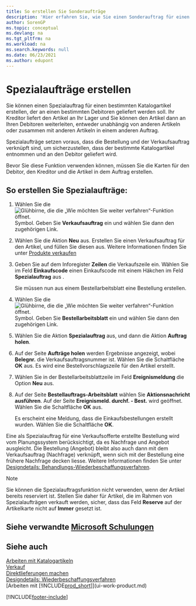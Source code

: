 ```yaml
---
title: So erstellen Sie Sonderaufträge
description: 'Hier erfahren Sie, wie Sie einen Sonderauftrag für einen bestimmten Katalogartikel erstellen, der an einen bestimmten Kunden versandt werden soll.'
author: SorenGP
ms.topic: conceptual
ms.devlang: na
ms.tgt_pltfrm: na
ms.workload: na
ms.search.keywords: null
ms.date: 06/23/2021
ms.author: edupont
---
```

# <a name="create-special-orders"></a><a name="create-special-orders"></a><a name="create-special-orders"></a>Spezialaufträge erstellen

Sie können einen Spezialauftrag für einen bestimmten Katalogartikel erstellen, der an einen bestimmten Debitoren geliefert werden soll. Ihr Kreditor liefert den Artikel an Ihr Lager und Sie können den Artikel dann an Ihren Debitoren weiterleiten, entweder unabhängig von anderen Artikeln oder zusammen mit anderen Artikeln in einem anderen Auftrag.  

Spezialaufträge setzen voraus, dass die Bestellung und der Verkaufsauftrag verknüpft sind, um sicherzustellen, dass der bestimmte Katalogartikel entnommen und an den Debitor geliefert wird.  

Bevor Sie diese Funktion verwenden können, müssen Sie die Karten für den Debitor, den Kreditor und die Artikel in dem Auftrag erstellen.  

## <a name="to-create-a-special-order"></a><a name="to-create-a-special-order"></a><a name="to-create-a-special-order"></a>So erstellen Sie Spezialaufträge:

1.  Wählen Sie die ![Glühbirne, die die „Wie möchten Sie weiter verfahren“-Funktion öffnet.](media/ui-search/search_small.png "Tell me-Funktion") Symbol. Geben Sie **Verkaufsauftrag** ein und wählen Sie dann den zugehörigen Link.  
2. Wählen Sie die Aktion **Neu** aus. Erstellen Sie einen  Verkaufsauftrag für den Artikel, und füllen Sie diesen aus. Weitere Informationen finden Sie unter [Produkte verkaufen](sales-how-sell-products.md)
3.  Geben Sie auf dem Inforegister **Zeilen** die Verkaufszeile ein. Wählen Sie im Feld **Einkaufscode** einen Einkaufscode mit einem Häkchen im Feld **Spezialauftrag** aus .

    Sie müssen nun aus einem Bestellarbeitsblatt eine Bestellung erstellen.  
4. Wählen Sie die ![Glühbirne, die die „Wie möchten Sie weiter verfahren“-Funktion öffnet.](media/ui-search/search_small.png "Tell me-Funktion") Symbol. Geben Sie **Bestellarbeitsblatt** ein und wählen Sie dann den zugehörigen Link.  
5. Wählen Sie die Aktion **Spezialauftrag** aus, und dann die Aktion **Auftrag holen**.  
6.  Auf der Seite **Aufträge holen** werden Ergebnisse angezeigt, wobei **Belegnr.** die Verkaufsauftragsnummer ist. Wählen Sie die Schaltfläche **OK** aus. Es wird eine Bestellvorschlagszeile für den Artikel erstellt.  
7.  Wählen Sie in der Bestellarbeitsblattzeile im Feld **Ereignismeldung** die Option **Neu** aus.  
8.  Auf der Seite **Bestellauftrags-Arbeitsblatt** wählen Sie **Aktionsnachricht ausführen**. Auf der Seite **Ereignismeld. durchf. - Best.** wird geöffnet. Wählen Sie die Schaltfläche **OK** aus.  

    Es erscheint eine Meldung, dass die Einkaufsbestellungen erstellt wurden. Wählen Sie die Schaltfläche **OK**.  

Eine als Spezialauftrag für eine Verkaufsofferte erstellte Bestellung wird vom Planungssystem berücksichtigt, da es Nachfrage und Angebot ausgleicht. Die Bestellung (Angebot) bleibt also auch dann mit dem Verkaufsauftrag (Nachfrage) verknüpft, wenn sich mit der Bestellung eine frühere Nachfrage decken liesse. Weitere Informationen finden Sie unter [Designdetails: Behandlungs-Wiederbeschaffungsverfahren](design-details-reservation-order-tracking-and-action-messaging.md).  

> [!NOTE]  
>  Sie können die Spezialauftragsfunktion nicht verwenden, wenn der Artikel bereits reserviert ist. Stellen Sie daher für Artikel, die im Rahmen von Spezialaufträgen verkauft werden, sicher, dass das Feld **Reserve** auf der Artikelkarte nicht auf **Immer** gesetzt ist.  

## <a name="see-related-microsoft-training"></a><a name="see-related-microsoft-training"></a><a name="see-related-microsoft-training"></a>Siehe verwandte [Microsoft Schulungen](/training/modules/create-sales-documents-dynamics-365-business-central/)

## <a name="see-also"></a><a name="see-also"></a><a name="see-also"></a>Siehe auch

[Arbeiten mit Katalogartikeln](inventory-how-work-nonstock-items.md)  
[Verkauf](sales-manage-sales.md)  
[Direktlieferungen machen](sales-how-drop-shipment.md)   
[Designdetails: Wiederbeschaffungsverfahren](design-details-reservation-order-tracking-and-action-messaging.md)  
[Arbeiten mit [!INCLUDE[prod_short](includes/prod_short.md)]](ui-work-product.md)


[!INCLUDE[footer-include](includes/footer-banner.md)]

